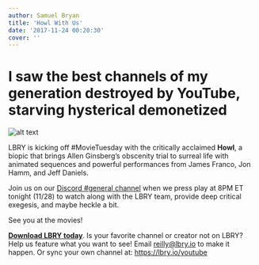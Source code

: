 ```yaml
---
author: Samuel Bryan
title: 'Howl With Us'
date: '2017-11-24 00:20:30'
cover: ''
---
```

# I saw the best channels of my generation destroyed by YouTube, starving hysterical demonetized

![alt text](https://spee.ch/5/Howl-theatrical-poster.jpg "Howl theatrical poster")

LBRY is kicking off #MovieTuesday with the critically acclaimed **Howl**, a biopic that brings Allen Ginsberg’s obscenity trial to surreal life with animated sequences and powerful performances from James Franco, Jon Hamm, and Jeff Daniels. 

Join us on our [Discord #general channel](http://chat.lbry.io/) when we press play at 8PM ET tonight (11/28) to watch along with the LBRY team, provide deep critical exegesis, and maybe heckle a bit.

See you at the movies!


**[Download LBRY today](https://lbry.io/get)**. Is your favorite channel or creator not on LBRY? Help us feature what you want to see! Email reilly@lbry.io to make it happen. Or sync your own channel at: https://lbry.io/youtube
